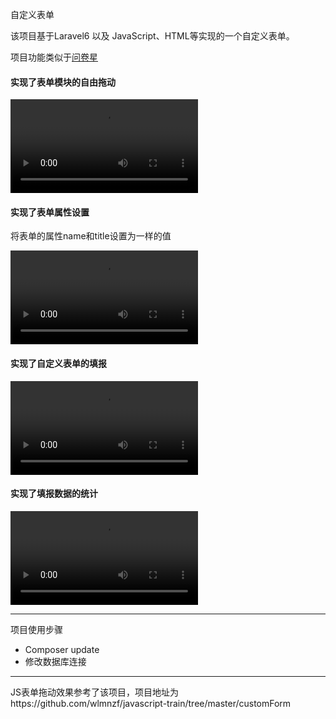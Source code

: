 自定义表单

该项目基于Laravel6 以及 JavaScript、HTML等实现的一个自定义表单。

项目功能类似于[问卷星](https://www.wjx.cn/)

#### 实现了表单模块的自由拖动

<video src="readme_img/可拖动演示.mp4"></video>

#### 实现了表单属性设置

将表单的属性name和title设置为一样的值

<video src="readme_img/表单属性设置.mp4"></video>

#### 实现了自定义表单的填报

<video src="readme_img/表单填报演示.mp4"></video>

#### 实现了填报数据的统计

<video src="readme_img/填报数据统计.mp4"></video>

---

项目使用步骤

- Composer update
- 修改数据库连接

---

JS表单拖动效果参考了该项目，项目地址为https://github.com/wlmnzf/javascript-train/tree/master/customForm

